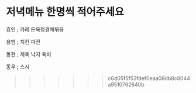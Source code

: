 # 저녁메뉴 한명씩 적어주세요

효인 ; 카레 돈육청경채볶음

용범 ; 치킨 파전

동현 ; 제육 낙지 육비

동우 ; 스시

>>>>>>> c6d05f5f53fdef0eaa08db8c8044a9510762640b
